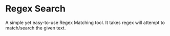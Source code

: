 # Regex Search

A simple yet easy-to-use Regex Matching tool. It takes regex will attempt to match/search the given text.
